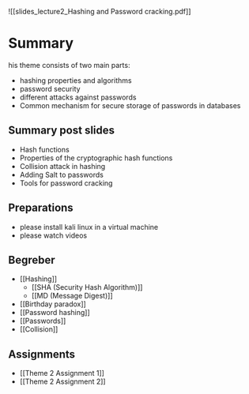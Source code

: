 ![[slides_lecture2_Hashing and Password cracking.pdf]]
# Summary
 his theme consists of two main parts:
 - hashing properties and algorithms
 - password security
 - different attacks against passwords
 - Common mechanism for secure storage of passwords in databases

## Summary post slides
- Hash functions
- Properties of the cryptographic hash functions
- Collision attack in hashing
- Adding Salt to passwords
- Tools for password cracking

## Preparations
- please install kali linux in a virtual machine
- please watch videos
## Begreber 
 - [[Hashing]]
	 - [[SHA (Security Hash Algorithm)]]
	 - [[MD (Message Digest)]]
 - [[Birthday paradox]]
 - [[Password hashing]]
 - [[Passwords]]
 - [[Collision]]
## Assignments
- [[Theme 2 Assignment 1]]
- [[Theme 2 Assignment 2]]

